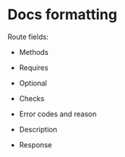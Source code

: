 # Docs formatting

Route fields:

- Methods

- Requires

- Optional

- Checks

- Error codes and reason

- Description

- Response
